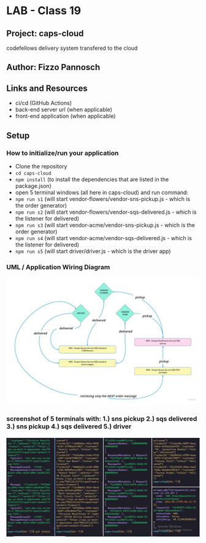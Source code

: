 # LAB - Class 19

## Project: caps-cloud

codefellows delivery system transfered to the cloud

## Author: Fizzo Pannosch

## Links and Resources

- ci/cd (GitHub Actions)
- back-end server url (when applicable)
- front-end application (when applicable)

## Setup

### How to initialize/run your application

- Clone the repository
- `cd caps-cloud`
- `npm install` (to install the dependencies that are listed in the package.json)
- open 5 terminal windows (all here in caps-cloud) and run command:
- `npm run s1` (will start vendor-flowers/vendor-sns-pickup.js - which is the order generator)
- `npm run s2` (will start vendor-flowers/vendor-sqs-delivered.js - which is the listener for delivered)
- `npm run s3` (will start vendor-acme/vendor-sns-pickup.js - which is the order generator)
- `npm run s4` (will start vendor-acme/vendor-sqs-delivered.js - which is the listener for delivered)
- `npm run s5` (will start driver/driver.js - which is the driver app)

### UML / Application Wiring Diagram

#### <center> ![UML for caps cloud](assets/UML-caps-cloud.jpg) </center>

### screenshot of 5 terminals with: 1.) sns pickup 2.) sqs delivered 3.) sns pickup 4.) sqs delivered 5.) driver

#### <center> ![screenshot of 5 terminals with: 1.) sns pickup 2.) sqs delivered 3.) sns pickup 4.) sqs delivered 5.) driver ](assets/2123.PNG) </center>
